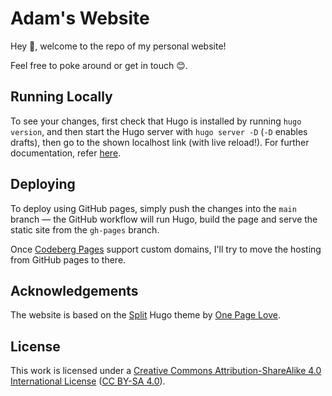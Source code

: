 # Adam's Website

Hey 👋, welcome to the repo of my personal website!

Feel free to poke around or get in touch 😊.

## Running Locally
To see your changes, first check that Hugo is installed by running `hugo version`, and then start the Hugo server with `hugo server -D` (`-D` enables drafts), then go to the shown localhost link (with live reload!). For further documentation, refer [here](https://gohugo.io/getting-started/quick-start).

## Deploying

To deploy using GitHub pages, simply push the changes into the `main` branch — the GitHub workflow will run Hugo, build the page and serve the static site from the `gh-pages` branch.

Once [Codeberg Pages](https://codeberg.page/) support custom domains, I'll try to move the hosting from GitHub pages to there.

## Acknowledgements

The website is based on the [Split](https://onepagelove.com/split) Hugo theme by [One Page Love](https://onepagelove.com/).

## License

This work is licensed under a [Creative Commons Attribution-ShareAlike 4.0 International License](https://creativecommons.org/licenses/by-sa/4.0/) ([CC BY-SA 4.0](https://creativecommons.org/licenses/by-sa/4.0/)).